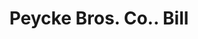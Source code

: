 ---
doi: 10.7916/D8GB3G2N
date_other: '1880'
date_other_textual: 1880-1889
form: printed ephemera
genre:
- Invoices
name:
- Peycke Bros. Co.
object_in_context_url: https://biggert.cul.columbia.edu/items/view/ave_biggert_00762
subject_hierarchical_geographic:
- Omaha, Nebraska, United States
subject_name:
- Peycke Bros. Co.
title: Peycke Bros. Co.. Bill
sort_title: Peycke Bros. Co.. Bill
call_number: ave_biggert_00762
coordinates:
- 41.25,-96.0
pid: ave_biggert_00762
identifiers: ave_biggert_00762
thumbnail: false
permalink: /biggert/ave_biggert_00762/
layout: iiif-image-page
---
